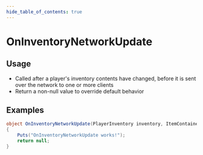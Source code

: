 ```yaml
---
hide_table_of_contents: true
---
```


# OnInventoryNetworkUpdate

## Usage

* Called after a player's inventory contents have changed, before it is sent over the network to one or more clients
* Return a non-null value to override default behavior

## Examples

```csharp title=""
object OnInventoryNetworkUpdate(PlayerInventory inventory, ItemContainer container, ProtoBuf.UpdateItemContainer updateItemContainer, PlayerInventory.Type inventoryType, bool broadcast)
{
    Puts("OnInventoryNetworkUpdate works!");
    return null;
}
```
